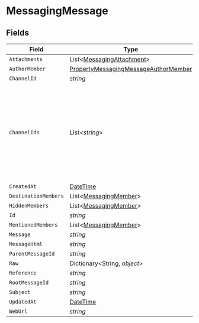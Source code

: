 # MessagingMessage


## Fields

| Field                                                                                                                 | Type                                                                                                                  | Required                                                                                                              | Description                                                                                                           |
| --------------------------------------------------------------------------------------------------------------------- | --------------------------------------------------------------------------------------------------------------------- | --------------------------------------------------------------------------------------------------------------------- | --------------------------------------------------------------------------------------------------------------------- |
| `Attachments`                                                                                                         | List<[MessagingAttachment](../../Models/Components/MessagingAttachment.md)>                                           | :heavy_minus_sign:                                                                                                    | N/A                                                                                                                   |
| `AuthorMember`                                                                                                        | [PropertyMessagingMessageAuthorMember](../../Models/Components/PropertyMessagingMessageAuthorMember.md)               | :heavy_minus_sign:                                                                                                    | N/A                                                                                                                   |
| `ChannelId`                                                                                                           | *string*                                                                                                              | :heavy_minus_sign:                                                                                                    | N/A                                                                                                                   |
| `ChannelIds`                                                                                                          | List<*string*>                                                                                                        | :heavy_minus_sign:                                                                                                    | Represents the IDs of all channels to which the message is sent. Identifies the channels where the message is posted. |
| `CreatedAt`                                                                                                           | [DateTime](https://learn.microsoft.com/en-us/dotnet/api/system.datetime?view=net-5.0)                                 | :heavy_minus_sign:                                                                                                    | N/A                                                                                                                   |
| `DestinationMembers`                                                                                                  | List<[MessagingMember](../../Models/Components/MessagingMember.md)>                                                   | :heavy_minus_sign:                                                                                                    | N/A                                                                                                                   |
| `HiddenMembers`                                                                                                       | List<[MessagingMember](../../Models/Components/MessagingMember.md)>                                                   | :heavy_minus_sign:                                                                                                    | N/A                                                                                                                   |
| `Id`                                                                                                                  | *string*                                                                                                              | :heavy_minus_sign:                                                                                                    | N/A                                                                                                                   |
| `MentionedMembers`                                                                                                    | List<[MessagingMember](../../Models/Components/MessagingMember.md)>                                                   | :heavy_minus_sign:                                                                                                    | N/A                                                                                                                   |
| `Message`                                                                                                             | *string*                                                                                                              | :heavy_minus_sign:                                                                                                    | N/A                                                                                                                   |
| `MessageHtml`                                                                                                         | *string*                                                                                                              | :heavy_minus_sign:                                                                                                    | N/A                                                                                                                   |
| `ParentMessageId`                                                                                                     | *string*                                                                                                              | :heavy_minus_sign:                                                                                                    | N/A                                                                                                                   |
| `Raw`                                                                                                                 | Dictionary<String, *object*>                                                                                          | :heavy_minus_sign:                                                                                                    | N/A                                                                                                                   |
| `Reference`                                                                                                           | *string*                                                                                                              | :heavy_minus_sign:                                                                                                    | N/A                                                                                                                   |
| `RootMessageId`                                                                                                       | *string*                                                                                                              | :heavy_minus_sign:                                                                                                    | N/A                                                                                                                   |
| `Subject`                                                                                                             | *string*                                                                                                              | :heavy_minus_sign:                                                                                                    | N/A                                                                                                                   |
| `UpdatedAt`                                                                                                           | [DateTime](https://learn.microsoft.com/en-us/dotnet/api/system.datetime?view=net-5.0)                                 | :heavy_minus_sign:                                                                                                    | N/A                                                                                                                   |
| `WebUrl`                                                                                                              | *string*                                                                                                              | :heavy_minus_sign:                                                                                                    | N/A                                                                                                                   |